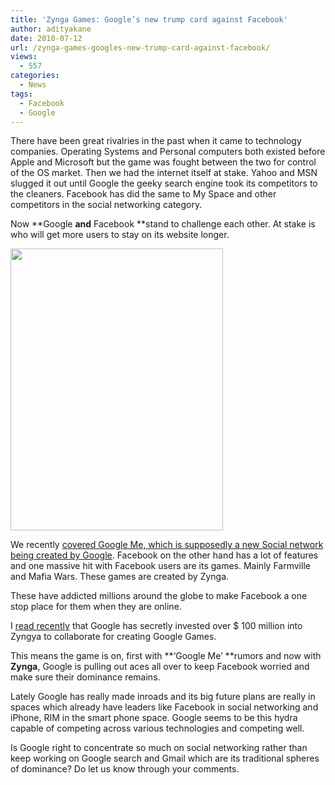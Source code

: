 ```yaml
---
title: 'Zynga Games: Google’s new trump card against Facebook'
author: adityakane
date: 2010-07-12
url: /zynga-games-googles-new-trump-card-against-facebook/
views:
  - 557
categories:
  - News
tags:
  - Facebook
  - Google
---
```

There have been great rivalries in the past when it came to technology companies. Operating Systems and Personal computers both existed before Apple and Microsoft but the game was fought between the two for control of the OS market. Then we had the internet itself at stake. Yahoo and MSN slugged it out until Google the geeky search engine took its competitors to the cleaners. Facebook has did the same to My Space and other competitors in the social networking category.

Now **Google **and** Facebook **stand to challenge each other. At stake is who will get more users to stay on its website longer.

<a rel="attachment wp-att-28144" href="http://devilsworkshop.org/zynga-games-googles-new-trump-card-against-facebook/google_zynga/"><img class="aligncenter size-full wp-image-28144" title="google_zynga" src="http://cdn.devilsworkshop.org/files/2010/07/google_zynga.png" alt="" width="340" height="451" /></a>

We recently [covered Google Me, which is supposedly a new Social network being created by Google][1]. Facebook on the other hand has a lot of features and one massive hit with Facebook users are its games. Mainly Farmville and Mafia Wars. These games are created by Zynga.

These have addicted millions around the globe to make Facebook a one stop place for them when they are online.

I <a href="http://techcrunch.com/2010/07/10/google-secretly-invested-100-million-in-zynga-preparing-to-launch-google-games/" onclick="_gaq.push(['_trackEvent', 'outbound-article', 'http://techcrunch.com/2010/07/10/google-secretly-invested-100-million-in-zynga-preparing-to-launch-google-games/', 'read recently']);" >read recently</a> that Google has secretly invested over $ 100 million into Zyngya to collaborate for creating Google Games.

This means the game is on, first with **&#8216;Google Me&#8217; **rumors and now with **Zynga**, Google is pulling out aces all over to keep Facebook worried and make sure their dominance remains.

Lately Google has really made inroads and its big future plans are really in spaces which already have leaders like Facebook in social networking and iPhone, RIM in the smart phone space. Google seems to be this hydra capable of competing across various technologies and competing well.

Is Google right to concentrate so much on social networking rather than keep working on Google search and Gmail which are its traditional spheres of dominance? Do let us know through your comments.

 [1]: http://devilsworkshop.org/rumor-that-google-me-will-be-competitor-to-facebook/ "covered Google Me, which is supposedly a new Social network being created by Google"
